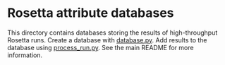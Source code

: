 # Rosetta attribute databases

This directory contains databases storing the results of high-throughput Rosetta runs.
Create a database with [database.py](../code/database.py). Add results to the database using [process_run.py](../code/process_run.py). See the main README for more information.